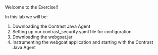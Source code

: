 Welcome to the Exercise!!

In this lab we will be:

1. Downloading the Contrast Java Agent
2. Setting up our contrast_security.yaml file for configuration
3. Downloading the webgoat.jar
4. Instrumenting the webgoat application and starting with the Contrast Java Agent
